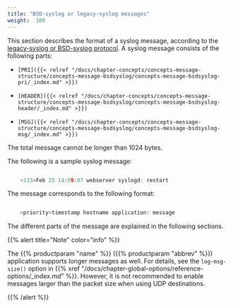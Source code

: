 ```yaml
---
title: "BSD-syslog or legacy-syslog messages"
weight:  100
---
```

<!-- DISCLAIMER: This file is based on the syslog-ng Open Source Edition documentation https://github.com/balabit/syslog-ng-ose-guides/commit/2f4a52ee61d1ea9ad27cb4f3168b95408fddfdf2 and is used under the terms of The syslog-ng Open Source Edition Documentation License. The file has been modified by Axoflow. -->

This section describes the format of a syslog message, according to the [legacy-syslog or BSD-syslog protocol](https://tools.ietf.org/search/rfc3164). A syslog message consists of the following parts:

  - `[PRI]({{< relref "/docs/chapter-concepts/concepts-message-structure/concepts-message-bsdsyslog/concepts-message-bsdsyslog-pri/_index.md" >}})`

  - `[HEADER]({{< relref "/docs/chapter-concepts/concepts-message-structure/concepts-message-bsdsyslog/concepts-message-bsdsyslog-header/_index.md" >}})`

  - `[MSG]({{< relref "/docs/chapter-concepts/concepts-message-structure/concepts-message-bsdsyslog/concepts-message-bsdsyslog-msg/_index.md" >}})`

The total message cannot be longer than 1024 bytes.

The following is a sample syslog message:

```c

    <133>Feb 25 14:09:07 webserver syslogd: restart

```

The message corresponds to the following format:

```c

    <priority>timestamp hostname application: message

```

The different parts of the message are explained in the following sections.

{{% alert title="Note" color="info" %}}

The {{% productparam "name" %}} ({{% productparam "abbrev" %}}) application supports longer messages as well. For details, see the `log-msg-size()` option in {{% xref "/docs/chapter-global-options/reference-options/_index.md" %}}. However, it is not recommended to enable messages larger than the packet size when using UDP destinations.

{{% /alert %}}
